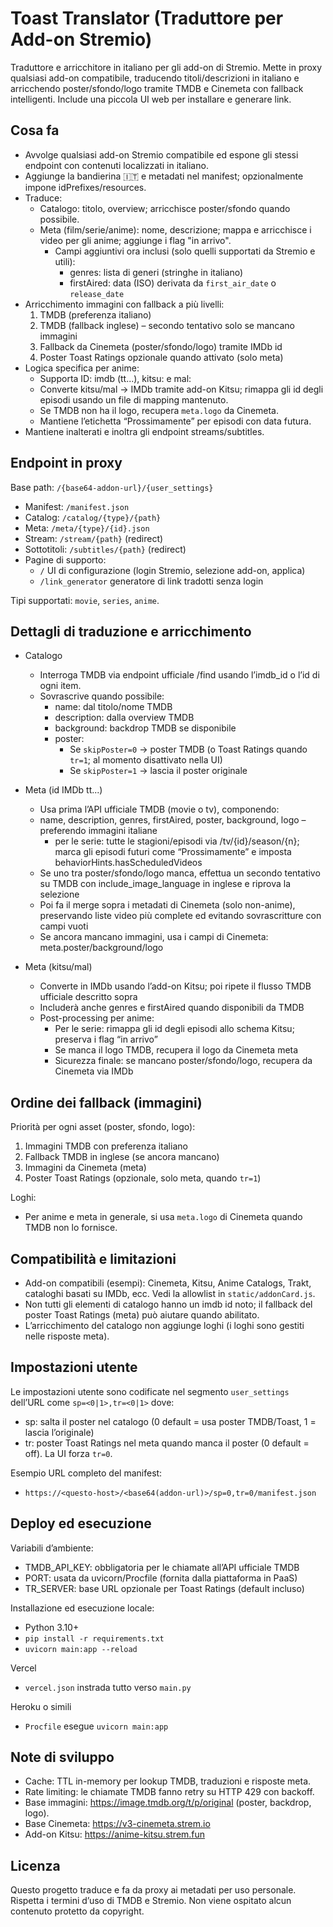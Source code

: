 # Toast Translator (Traduttore per Add-on Stremio)

Traduttore e arricchitore in italiano per gli add-on di Stremio. Mette in proxy qualsiasi add-on compatibile, traducendo titoli/descrizioni in italiano e arricchendo poster/sfondo/logo tramite TMDB e Cinemeta con fallback intelligenti. Include una piccola UI web per installare e generare link.

## Cosa fa

- Avvolge qualsiasi add-on Stremio compatibile ed espone gli stessi endpoint con contenuti localizzati in italiano.
- Aggiunge la bandierina 🇮🇹 e metadati nel manifest; opzionalmente impone idPrefixes/resources.
- Traduce:
  - Catalogo: titolo, overview; arricchisce poster/sfondo quando possibile.
  - Meta (film/serie/anime): nome, descrizione; mappa e arricchisce i video per gli anime; aggiunge i flag "in arrivo".
    - Campi aggiuntivi ora inclusi (solo quelli supportati da Stremio e utili):
      - genres: lista di generi (stringhe in italiano)
      - firstAired: data (ISO) derivata da `first_air_date` o `release_date`
- Arricchimento immagini con fallback a più livelli:
  1) TMDB (preferenza italiano)
  2) TMDB (fallback inglese) – secondo tentativo solo se mancano immagini
  3) Fallback da Cinemeta (poster/sfondo/logo) tramite IMDb id
  4) Poster Toast Ratings opzionale quando attivato (solo meta)
- Logica specifica per anime:
  - Supporta ID: imdb (tt...), kitsu: e mal:
  - Converte kitsu/mal → IMDb tramite add-on Kitsu; rimappa gli id degli episodi usando un file di mapping mantenuto.
  - Se TMDB non ha il logo, recupera `meta.logo` da Cinemeta.
  - Mantiene l’etichetta “Prossimamente” per episodi con data futura.
- Mantiene inalterati e inoltra gli endpoint streams/subtitles.

## Endpoint in proxy

Base path: `/{base64-addon-url}/{user_settings}`

- Manifest: `/manifest.json`
- Catalog: `/catalog/{type}/{path}`
- Meta: `/meta/{type}/{id}.json`
- Stream: `/stream/{path}` (redirect)
- Sottotitoli: `/subtitles/{path}` (redirect)
- Pagine di supporto:
  - `/` UI di configurazione (login Stremio, selezione add-on, applica)
  - `/link_generator` generatore di link tradotti senza login

Tipi supportati: `movie`, `series`, `anime`.

## Dettagli di traduzione e arricchimento

- Catalogo
  - Interroga TMDB via endpoint ufficiale /find usando l’imdb_id o l’id di ogni item.
  - Sovrascrive quando possibile:
    - name: dal titolo/nome TMDB
    - description: dalla overview TMDB
    - background: backdrop TMDB se disponibile
    - poster:
      - Se `skipPoster=0` → poster TMDB (o Toast Ratings quando `tr=1`; al momento disattivato nella UI)
      - Se `skipPoster=1` → lascia il poster originale

- Meta (id IMDb tt...)
  - Usa prima l’API ufficiale TMDB (movie o tv), componendo:
  - name, description, genres, firstAired, poster, background, logo – preferendo immagini italiane
    - per le serie: tutte le stagioni/episodi via /tv/{id}/season/{n}; marca gli episodi futuri come “Prossimamente” e imposta behaviorHints.hasScheduledVideos
  - Se uno tra poster/sfondo/logo manca, effettua un secondo tentativo su TMDB con include_image_language in inglese e riprova la selezione
  - Poi fa il merge sopra i metadati di Cinemeta (solo non-anime), preservando liste video più complete ed evitando sovrascritture con campi vuoti
  - Se ancora mancano immagini, usa i campi di Cinemeta: meta.poster/background/logo

- Meta (kitsu/mal)
  - Converte in IMDb usando l’add-on Kitsu; poi ripete il flusso TMDB ufficiale descritto sopra
  - Includerà anche genres e firstAired quando disponibili da TMDB
  - Post-processing per anime:
    - Per le serie: rimappa gli id degli episodi allo schema Kitsu; preserva i flag “in arrivo”
    - Se manca il logo TMDB, recupera il logo da Cinemeta meta
    - Sicurezza finale: se mancano poster/sfondo/logo, recupera da Cinemeta via IMDb

## Ordine dei fallback (immagini)

Priorità per ogni asset (poster, sfondo, logo):
1. Immagini TMDB con preferenza italiano
2. Fallback TMDB in inglese (se ancora mancano)
3. Immagini da Cinemeta (meta)
4. Poster Toast Ratings (opzionale, solo meta, quando `tr=1`)

Loghi:
- Per anime e meta in generale, si usa `meta.logo` di Cinemeta quando TMDB non lo fornisce.

## Compatibilità e limitazioni

- Add-on compatibili (esempi): Cinemeta, Kitsu, Anime Catalogs, Trakt, cataloghi basati su IMDb, ecc. Vedi la allowlist in `static/addonCard.js`.
- Non tutti gli elementi di catalogo hanno un imdb id noto; il fallback del poster Toast Ratings (meta) può aiutare quando abilitato.
- L’arricchimento del catalogo non aggiunge loghi (i loghi sono gestiti nelle risposte meta).

## Impostazioni utente

Le impostazioni utente sono codificate nel segmento `user_settings` dell’URL come `sp=<0|1>,tr=<0|1>` dove:
- sp: salta il poster nel catalogo (0 default = usa poster TMDB/Toast, 1 = lascia l’originale)
- tr: poster Toast Ratings nel meta quando manca il poster (0 default = off). La UI forza `tr=0`.

Esempio URL completo del manifest:
- `https://<questo-host>/<base64(addon-url)>/sp=0,tr=0/manifest.json`

## Deploy ed esecuzione

Variabili d’ambiente:
- TMDB_API_KEY: obbligatoria per le chiamate all’API ufficiale TMDB
- PORT: usata da uvicorn/Procfile (fornita dalla piattaforma in PaaS)
- TR_SERVER: base URL opzionale per Toast Ratings (default incluso)

Installazione ed esecuzione locale:
- Python 3.10+
- `pip install -r requirements.txt`
- `uvicorn main:app --reload`

Vercel
- `vercel.json` instrada tutto verso `main.py`

Heroku o simili
- `Procfile` esegue `uvicorn main:app`

## Note di sviluppo

- Cache: TTL in-memory per lookup TMDB, traduzioni e risposte meta.
- Rate limiting: le chiamate TMDB fanno retry su HTTP 429 con backoff.
- Base immagini: https://image.tmdb.org/t/p/original (poster, backdrop, logo).
- Base Cinemeta: https://v3-cinemeta.strem.io
- Add-on Kitsu: https://anime-kitsu.strem.fun

## Licenza

Questo progetto traduce e fa da proxy ai metadati per uso personale. Rispetta i termini d’uso di TMDB e Stremio. Non viene ospitato alcun contenuto protetto da copyright.
